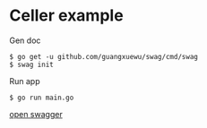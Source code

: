 # Celler example

Gen doc

```console
$ go get -u github.com/guangxuewu/swag/cmd/swag
$ swag init
```

Run app

```console
$ go run main.go
```

[open swagger](http://localhost:8080/swagger/index.html)

